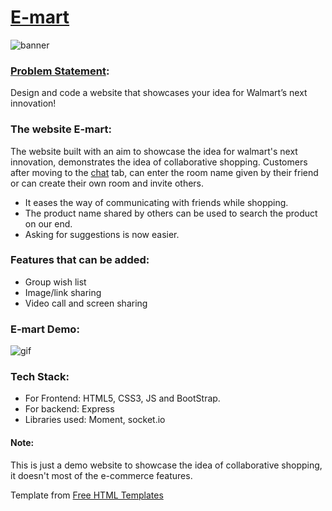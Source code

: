 # [E-mart](https://e-mart-online.herokuapp.com/)
![banner](https://github.com/swarnalii/e-mart/blob/main/imgs/banner-emart.png)

### [Problem Statement](https://survey.alchemer.com/s3/6380889/Grace-Hopper-Scholarship-GWC-X-Walmart-2021):

Design and code a website that showcases your idea for Walmart’s next innovation!

### The website E-mart:

The website built with an aim to showcase the idea for walmart's next innovation, demonstrates the idea of collaborative shopping. Customers after moving to the [chat](https://e-mart-online.herokuapp.com/chat.html) tab, can enter the room name given by their friend or can create their own room and invite others.

- It eases the way of communicating with friends while shopping.
- The product name shared by others can be used to search the product on our end.
- Asking for suggestions is now easier.

### Features that can be added:

- Group wish list
- Image/link sharing
- Video call and screen sharing

### E-mart Demo:

![gif](https://github.com/swarnalii/e-mart/blob/main/imgs/e-mart.gif)

### Tech Stack:

- For Frontend: HTML5, CSS3, JS and BootStrap.
- For backend: Express
- Libraries used: Moment, socket.io
#### Note:

This is just a demo website to showcase the idea of collaborative shopping, it doesn't most of the e-commerce features.

Template from [Free HTML Templates](https://html.design/)
